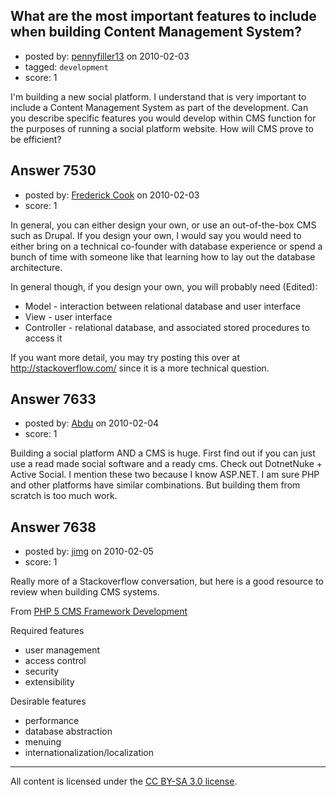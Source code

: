 ## What are the most important features to include when building Content Management System?

- posted by: [pennyfiller13](https://stackexchange.com/users/-1/2438-pennyfiller13) on 2010-02-03
- tagged: `development`
- score: 1

I'm building a new social platform.  I understand that is very important to include a Content Management System as part of the development.  Can you describe specific features you would develop within CMS function for the purposes of running a social platform website.  How will CMS prove to be efficient?


## Answer 7530

- posted by: [Frederick Cook](https://stackexchange.com/users/-1/2344-frederick-cook) on 2010-02-03
- score: 1

In general, you can either design your own, or use an out-of-the-box CMS such as Drupal.  If you design your own, I would say you would need to either bring on a technical co-founder with database experience or spend a bunch of time with someone like that learning how to lay out the database architecture.

In general though, if you design your own, you will probably need (Edited):

 - Model - interaction between relational database and user interface
 - View - user interface
 - Controller - relational database, and associated stored procedures to access it

If you want more detail, you may try posting this over at http://stackoverflow.com/ since it is a more technical question.


## Answer 7633

- posted by: [Abdu](https://stackexchange.com/users/-1/2029-abdu) on 2010-02-04
- score: 1

Building a social platform AND a CMS is huge. First find out if you can just use a read made social software and a ready cms. Check out DotnetNuke + Active Social. I mention these two because I know ASP.NET. I am sure PHP and other platforms have similar combinations. But building them from scratch is too much work.


## Answer 7638

- posted by: [jimg](https://stackexchange.com/users/-1/2380-jimg) on 2010-02-05
- score: 1

<p>Really more of a Stackoverflow conversation, but here is a good resource to review when building CMS systems.</p>

<p>From <a href="http://www.packtpub.com/PHP-5-CMS-Framework-Development/book" rel="nofollow">PHP 5 CMS Framework Development</a> </p>

<p>Required features</p>

<ul>
<li>user management</li>
<li>access control</li>
<li>security</li>
<li>extensibility</li>
</ul>

<p>Desirable features</p>

<ul>
<li>performance</li>
<li>database abstraction</li>
<li>menuing</li>
<li>internationalization/localization</li>
</ul>




---

All content is licensed under the [CC BY-SA 3.0 license](https://creativecommons.org/licenses/by-sa/3.0/).
